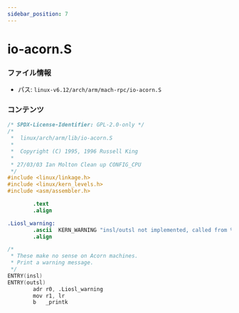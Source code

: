 ```yaml
---
sidebar_position: 7
---
```

# io-acorn.S

### ファイル情報

- パス: `linux-v6.12/arch/arm/mach-rpc/io-acorn.S`

### コンテンツ

```S
/* SPDX-License-Identifier: GPL-2.0-only */
/*
 *  linux/arch/arm/lib/io-acorn.S
 *
 *  Copyright (C) 1995, 1996 Russell King
 *
 * 27/03/03 Ian Molton Clean up CONFIG_CPU
 */
#include <linux/linkage.h>
#include <linux/kern_levels.h>
#include <asm/assembler.h>

		.text
		.align

.Liosl_warning:
		.ascii	KERN_WARNING "insl/outsl not implemented, called from %08lX\0"
		.align

/*
 * These make no sense on Acorn machines.
 * Print a warning message.
 */
ENTRY(insl)
ENTRY(outsl)
		adr	r0, .Liosl_warning
		mov	r1, lr
		b	_printk

```
